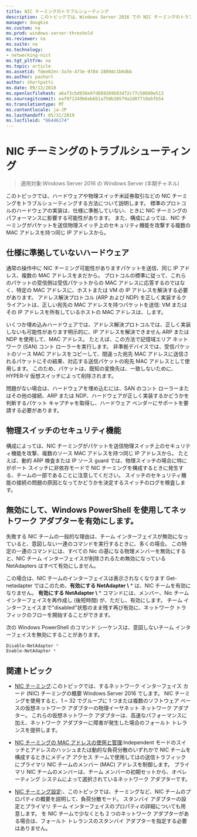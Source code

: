 ```yaml
---
title: NIC チーミングのトラブルシューティング
description: このトピックでは、Windows Server 2016 での NIC チーミングのトラブルシューティングに関する情報を提供します。
manager: dougkim
ms.custom: na
ms.prod: windows-server-threshold
ms.reviewer: na
ms.suite: na
ms.technology:
- networking-nict
ms.tgt_pltfrm: na
ms.topic: article
ms.assetid: fdee02ec-3a7e-473e-9784-2889dc1b6dbb
ms.author: pashort
author: shortpatti
ms.date: 09/13/2018
ms.openlocfilehash: a6af3cbd038e97d889269b83d72c77c50680e513
ms.sourcegitcommit: eaf071249b6eb6b1a758b38579a2d87710abfb54
ms.translationtype: MT
ms.contentlocale: ja-JP
ms.lasthandoff: 05/31/2019
ms.locfileid: "66446174"
---
```

# <a name="troubleshooting-nic-teaming"></a>NIC チーミングのトラブルシューティング

>適用対象:Windows Server 2016 の Windows Server (半期チャネル)

このトピックでは、ハードウェアや物理スイッチ米証券取引などの NIC チーミングをトラブルシューティングする方法について説明します。  標準のプロトコルのハードウェアの実装は、仕様に準拠していない、ときに NIC チーミングのパフォーマンスに影響する可能性があります。 また、構成によっては、NIC チーミングがパケットを送信物理スイッチ上のセキュリティ機能を攻撃する複数の MAC アドレスを持つ同じ IP アドレスから。

  
## <a name="hardware-that-doesnt-conform-to-specification"></a>仕様に準拠していないハードウェア  
  
通常の操作中に NIC チーミング可能性がありますパケットを送信、同じ IP アドレス、複数の MAC アドレスをまだから。 プロトコルの標準に従って、これらのパケットの受信側は受信パケットからの MAC アドレスに応答するのではなく、特定の MAC アドレスに、ホストまたは VM の IP アドレスを解決する必要があります。  アドレス解決プロトコル (ARP および NDP) を正しく実装するクライアントは、正しい宛先の MAC アドレスを持つパケットを送信: VM またはその IP アドレスを所有しているホストの MAC アドレスは、します。 
  
いくつか埋め込みハードウェアでは、アドレス解決プロトコルでは、正しく実装しないも可能性があります明示的に、IP アドレスを解決できません ARP または NDP を使用して、MAC アドレス。  たとえば、この方法で記憶域エリア ネットワーク (SAN) コント ローラーを実行します。 非準拠デバイスでは、受信パケットのソース MAC アドレスをコピーして、間違った宛先 MAC アドレスに送信されるパケットにその結果、対応する送信パケットの宛先 MAC アドレスとして使用します。 このため、パケットは、既知の変換先は、一致しないために、HYPER-V 仮想スイッチによって削除されます。  
  
問題がない場合は、ハードウェアを埋め込むには、SAN のコント ローラーまたはその他の接続、ARP または NDP、ハードウェアが正しく実装するかどうかを判断するパケット キャプチャを取得し、ハードウェア ベンダーにサポートを要請する必要があります。  

  
## <a name="physical-switch-security-features"></a>物理スイッチのセキュリティ機能  
構成によっては、NIC チーミングがパケットを送信物理スイッチ上のセキュリティ機能を攻撃、複数のソース MAC アドレスを持つ同じ IP アドレスから。 たとえば、動的 ARP 検査または IP ソース guard では、物理スイッチの場合に特にがポート スイッチに非依存モードで NIC チーミングを構成するときに発生する、チームの一部であることに注意してください。 スイッチのセキュリティ機能の接続の問題の原因となってかどうかを決定するスイッチのログを検査します。 
  
## <a name="disabling-and-enabling-network-adapters-by-using-windows-powershell"></a>無効にして、Windows PowerShell を使用してネットワーク アダプターを有効にします。  

失敗する NIC チームの一般的な理由は、チーム インターフェイスが無効になっていると、意図しない一連のコマンドを実行するときに、多くの場合。  この特定の一連のコマンドには、すべての Nic の基になる物理メンバーを無効にすると、NIC チーム インターフェイスが削除されるため無効になっている NetAdapters はすべて有効にしません。 

この場合は、NIC チームのインターフェイスは表示されなくなります Get-netadapter ではこのため、**有効にする NetAdapter \\** * は、NIC チームを有効になりません。 **有効にする NetAdapter \\** * コマンドには、メンバー、Nic チーム インターフェイスを再作成し (後短時間) が、ただし、有効にします。 チーム インターフェイスまで"disabled"状態のまま残す再び有効に、ネットワーク トラフィックのフローを開始することができます。 

次の Windows PowerShell のコマンド シーケンスは、意図しないチーム インターフェイスを無効にすることがあります。  
  
```PowerShell 
Disable-NetAdapter *  
Enable-NetAdapter *  
```  
  

  
## <a name="related-topics"></a>関連トピック  
- [NIC チーミング](NIC-Teaming.md):このトピックでは、するネットワーク インターフェイス カード (NIC) チーミングの概要 Windows Server 2016 でします。 NIC チーミングを使用すると、1 ~ 32 でグループに 1 つまたは複数のソフトウェア ベースの仮想ネットワーク アダプターの物理イーサネット ネットワーク アダプター。 これらの仮想ネットワーク アダプターは、高速なパフォーマンスに加え、ネットワーク アダプターに障害が発生した場合のフォールト トレランスを提供します。   

- [NIC チーミングの MAC アドレスの使用と管理](NIC-Teaming-MAC-Address-Use-and-Management.md):Independent モードのスイッチとアドレスのハッシュまたは動的な負荷分散のいずれかで NIC チームを構成するときにメディア アクセス チームで使用してはの送信トラフィックにプライマリ NIC チームのメンバー (MAC) アドレスを制御します。 プライマリ NIC チームのメンバーは、チーム メンバーの初期セットから、オペレーティング システムによって選択されているネットワーク アダプターです。

- [NIC チーミング設定](nic-teaming-settings.md):、このトピックでは、チーミングなど、NIC チームのプロパティの概要を説明して、負荷分散モード。 スタンバイ アダプターの設定とプライマリ チーム インターフェイスのプロパティの詳細についても用意します。 を NIC チームで少なくとも 2 つのネットワーク アダプターがある場合は、フォールト トレランスのスタンバイ アダプターを指定する必要はありません。
  


